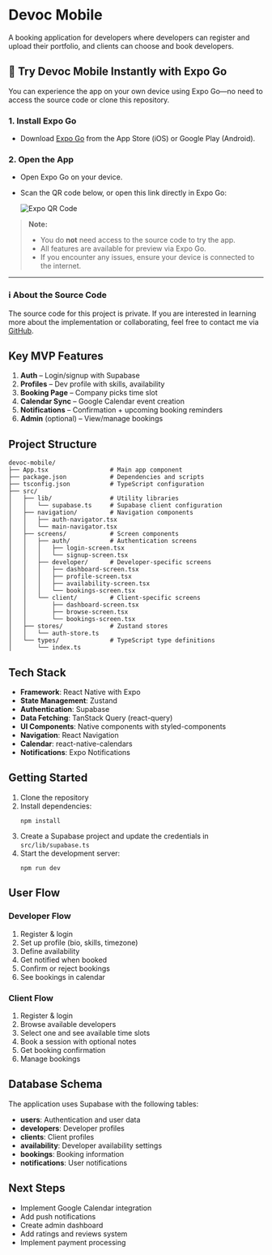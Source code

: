 # Devoc Mobile

A booking application for developers where developers can register and upload their portfolio, and clients can choose and book developers.

## 🚀 Try Devoc Mobile Instantly with Expo Go

You can experience the app on your own device using Expo Go—no need to access the source code or clone this repository.

### 1. Install Expo Go

- Download [Expo Go](https://expo.dev/expo-go) from the App Store (iOS) or Google Play (Android).

### 2. Open the App

- Open Expo Go on your device.
- Scan the QR code below, or open this link directly in Expo Go:


  ![Expo QR Code](https://api.qrserver.com/v1/create-qr-code/?size=200x200&data=https://expo.dev/accounts/giuseppe88/projects/devoc-mobile)

> **Note:**  
> - You do **not** need access to the source code to try the app.
> - All features are available for preview via Expo Go.
> - If you encounter any issues, ensure your device is connected to the internet.

---

### ℹ️ About the Source Code

The source code for this project is private. If you are interested in learning more about the implementation or collaborating, feel free to contact me via [GitHub](https://github.com/giuseppe88-sketch).

## Key MVP Features

1. **Auth** – Login/signup with Supabase
2. **Profiles** – Dev profile with skills, availability
3. **Booking Page** – Company picks time slot
4. **Calendar Sync** – Google Calendar event creation
5. **Notifications** – Confirmation + upcoming booking reminders
6. **Admin** (optional) – View/manage bookings

## Project Structure

```
devoc-mobile/
├── App.tsx                 # Main app component
├── package.json            # Dependencies and scripts
├── tsconfig.json           # TypeScript configuration
├── src/
│   ├── lib/                # Utility libraries
│   │   └── supabase.ts     # Supabase client configuration
│   ├── navigation/         # Navigation components
│   │   ├── auth-navigator.tsx
│   │   └── main-navigator.tsx
│   ├── screens/            # Screen components
│   │   ├── auth/           # Authentication screens
│   │   │   ├── login-screen.tsx
│   │   │   └── signup-screen.tsx
│   │   ├── developer/      # Developer-specific screens
│   │   │   ├── dashboard-screen.tsx
│   │   │   ├── profile-screen.tsx
│   │   │   ├── availability-screen.tsx
│   │   │   └── bookings-screen.tsx
│   │   └── client/         # Client-specific screens
│   │       ├── dashboard-screen.tsx
│   │       ├── browse-screen.tsx
│   │       └── bookings-screen.tsx
│   ├── stores/             # Zustand stores
│   │   └── auth-store.ts
│   └── types/              # TypeScript type definitions
│       └── index.ts
```

## Tech Stack

- **Framework**: React Native with Expo
- **State Management**: Zustand
- **Authentication**: Supabase
- **Data Fetching**: TanStack Query (react-query)
- **UI Components**: Native components with styled-components
- **Navigation**: React Navigation
- **Calendar**: react-native-calendars
- **Notifications**: Expo Notifications

## Getting Started

1. Clone the repository
2. Install dependencies:
   ```
   npm install
   ```
3. Create a Supabase project and update the credentials in `src/lib/supabase.ts`
4. Start the development server:
   ```
   npm run dev
   ```

## User Flow

### Developer Flow
1. Register & login
2. Set up profile (bio, skills, timezone)
3. Define availability
4. Get notified when booked
5. Confirm or reject bookings
6. See bookings in calendar

### Client Flow
1. Register & login
2. Browse available developers
3. Select one and see available time slots
4. Book a session with optional notes
5. Get booking confirmation
6. Manage bookings

## Database Schema

The application uses Supabase with the following tables:

- **users**: Authentication and user data
- **developers**: Developer profiles
- **clients**: Client profiles
- **availability**: Developer availability settings
- **bookings**: Booking information
- **notifications**: User notifications

## Next Steps

- Implement Google Calendar integration
- Add push notifications
- Create admin dashboard
- Add ratings and reviews system
- Implement payment processing
